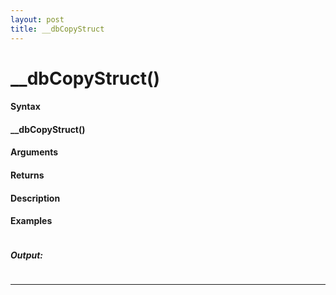 ```yaml
---
layout: post
title: __dbCopyStruct
---
```


# __dbCopyStruct()


#### Syntax

#### __dbCopyStruct()

#### Arguments

#### Returns

#### Description

#### Examples

```

```

##### Output:

```

```

---